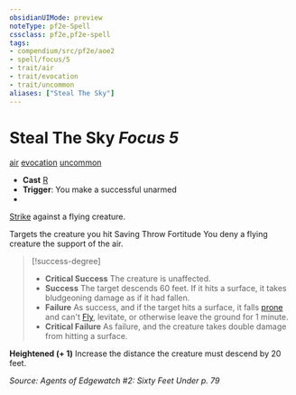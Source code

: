 ```yaml
---
obsidianUIMode: preview
noteType: pf2e-Spell
cssclass: pf2e,pf2e-spell
tags:
- compendium/src/pf2e/aoe2
- spell/focus/5
- trait/air
- trait/evocation
- trait/uncommon
aliases: ["Steal The Sky"]
---
```

# Steal The Sky *Focus 5*   
[air](rules/traits/air.md "Air Energy & Element Trait")  [evocation](rules/traits/evocation.md "Evocation School Trait")  [uncommon](rules/traits/uncommon.md "Uncommon Rarity Trait")  

- **Cast** [R](rules/core-rulebook/chapter-9-playing-the-game.md#Actions "Reaction") 
- **Trigger**: You make a successful unarmed
- 

[Strike](rules/actions/strike.md) against a flying creature.

Targets the creature you hit Saving Throw Fortitude You deny a flying creature the support of the air.

> [!success-degree] 
> - **Critical Success** The creature is unaffected.
> - **Success** The target descends 60 feet. If it hits a surface, it takes bludgeoning damage as if it had fallen.
> - **Failure** As success, and if the target hits a surface, it falls [prone](rules/conditions.md#Prone) and can't [Fly](rules/actions/fly.md), levitate, or otherwise leave the ground for 1 minute.
> - **Critical Failure** As failure, and the creature takes double damage from hitting a surface.

**Heightened (+ 1)** Increase the distance the creature must descend by 20 feet.

*Source: Agents of Edgewatch #2: Sixty Feet Under p. 79*